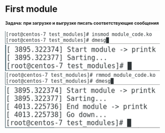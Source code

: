 # First module

#### Задача: при загрузке и выгрузке писать соответствующие сообщения

<img src="/screenshots/first_module_1.png" width="600">
<img src="/screenshots/first_module_2.png" width="600">
<img src="/screenshots/first_module_3.png" width="600">
<img src="/screenshots/first_module_4.png" width="600">